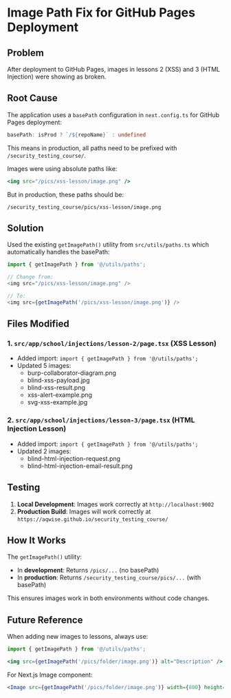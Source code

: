 # Image Path Fix for GitHub Pages Deployment

## Problem
After deployment to GitHub Pages, images in lessons 2 (XSS) and 3 (HTML Injection) were showing as broken.

## Root Cause
The application uses a `basePath` configuration in `next.config.ts` for GitHub Pages deployment:
```typescript
basePath: isProd ? `/${repoName}` : undefined
```

This means in production, all paths need to be prefixed with `/security_testing_course/`.

Images were using absolute paths like:
```jsx
<img src="/pics/xss-lesson/image.png" />
```

But in production, these paths should be:
```
/security_testing_course/pics/xss-lesson/image.png
```

## Solution
Used the existing `getImagePath()` utility from `src/utils/paths.ts` which automatically handles the basePath:

```typescript
import { getImagePath } from '@/utils/paths';

// Change from:
<img src="/pics/xss-lesson/image.png" />

// To:
<img src={getImagePath('/pics/xss-lesson/image.png')} />
```

## Files Modified

### 1. `src/app/school/injections/lesson-2/page.tsx` (XSS Lesson)
- Added import: `import { getImagePath } from '@/utils/paths';`
- Updated 5 images:
  - burp-collaborator-diagram.png
  - blind-xss-payload.jpg
  - blind-xss-result.png
  - xss-alert-example.png
  - svg-xss-example.jpg

### 2. `src/app/school/injections/lesson-3/page.tsx` (HTML Injection Lesson)
- Added import: `import { getImagePath } from '@/utils/paths';`
- Updated 2 images:
  - blind-html-injection-request.png
  - blind-html-injection-email-result.png

## Testing
1. **Local Development**: Images work correctly at `http://localhost:9002`
2. **Production Build**: Images will work correctly at `https://aqwise.github.io/security_testing_course/`

## How It Works
The `getImagePath()` utility:
- In **development**: Returns `/pics/...` (no basePath)
- In **production**: Returns `/security_testing_course/pics/...` (with basePath)

This ensures images work in both environments without code changes.

## Future Reference
When adding new images to lessons, always use:
```jsx
import { getImagePath } from '@/utils/paths';

<img src={getImagePath('/pics/folder/image.png')} alt="Description" />
```

For Next.js Image component:
```jsx
<Image src={getImagePath('/pics/folder/image.png')} width={800} height={600} alt="Description" />
```
